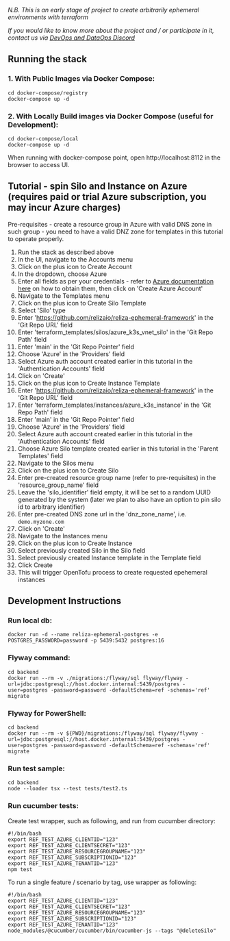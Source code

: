 *N.B. This is an early stage of project to create arbitrarily ephemeral environments with terraform*

*If you would like to know more about the project and / or participate in it, contact us via [DevOps and DataOps Discord](https://devopscommunity.org)*

## Running the stack

### 1. With Public Images via Docker Compose:

```
cd docker-compose/registry
docker-compose up -d
```

### 2. With Locally Build images via Docker Compose (useful for Development):
```
cd docker-compose/local
docker-compose up -d
```

When running with docker-compose point, open http://localhost:8112 in the browser to access UI.

## Tutorial - spin Silo and Instance on Azure (requires paid or trial Azure subscription, you may incur Azure charges)
Pre-requisites - create a resource group in Azure with valid DNS zone in such group - you need to have a valid DNZ zone for templates in this tutorial to operate properly.

1. Run the stack as described above
2. In the UI, navigate to the Accounts menu
3. Click on the plus icon to Create Account
4. In the dropdown, choose Azure
5. Enter all fields as per your credentials - refer to [Azure documentation here](https://learn.microsoft.com/en-us/azure/developer/terraform/authenticate-to-azure) on how to obtain them, then click on 'Create Azure Account'
6. Navigate to the Templates menu
7. Click on the plus icon to Create Silo Template
8. Select 'Silo' type
9. Enter 'https://github.com/relizaio/reliza-ephemeral-framework' in the 'Git Repo URL' field
10. Enter 'terraform_templates/silos/azure_k3s_vnet_silo' in the 'Git Repo Path' field
11. Enter 'main' in the 'Git Repo Pointer' field
12. Choose 'Azure' in the 'Providers' field
13. Select Azure auth account created earlier in this tutorial in the 'Authentication Accounts' field
14. Click on 'Create'
15. Click on the plus icon to Create Instance Template
16. Enter 'https://github.com/relizaio/reliza-ephemeral-framework' in the 'Git Repo URL' field
17. Enter 'terraform_templates/instances/azure_k3s_instance' in the 'Git Repo Path' field
18. Enter 'main' in the 'Git Repo Pointer' field
19. Choose 'Azure' in the 'Providers' field
20. Select Azure auth account created earlier in this tutorial in the 'Authentication Accounts' field
21. Choose Azure Silo template created earlier in this tutorial in the 'Parent Templates' field
22. Navigate to the Silos menu
23. Click on the plus icon to Create Silo
24. Enter pre-created resource group name (refer to pre-requisites) in the 'resource_group_name' field
25. Leave the 'silo_identifier' field empty, it will be set to a random UUID generated by the system (later we plan to also have an option to pin silo id to arbitrary identifier)
26. Enter pre-created DNS zone url in the 'dnz_zone_name', i.e. `demo.myzone.com`
27. Click on 'Create'
28. Navigate to the Instances menu
29. Click on the plus icon to Create Instance
30. Select previously created Silo in the Silo field
31. Select previously created Instance template in the Template field
32. Click Create
33. This will trigger OpenTofu process to create requested epehemeral instances


## Development Instructions

### Run local db:

```
docker run -d --name reliza-ephemeral-postgres -e POSTGRES_PASSWORD=password -p 5439:5432 postgres:16
```

### Flyway command:

```
cd backend
docker run --rm -v ./migrations:/flyway/sql flyway/flyway -url=jdbc:postgresql://host.docker.internal:5439/postgres -user=postgres -password=password -defaultSchema=ref -schemas='ref' migrate
```

### Flyway for PowerShell:
```
cd backend
docker run --rm -v ${PWD}/migrations:/flyway/sql flyway/flyway -url=jdbc:postgresql://host.docker.internal:5439/postgres -user=postgres -password=password -defaultSchema=ref -schemas='ref' migrate
```

### Run test sample:

```
cd backend
node --loader tsx --test tests/test2.ts
```

### Run cucumber tests:
Create test wrapper, such as following, and run from cucumber directory:

```
#!/bin/bash
export REF_TEST_AZURE_CLIENTID="123"
export REF_TEST_AZURE_CLIENTSECRET="123"
export REF_TEST_AZURE_RESOURCEGROUPNAME="123"
export REF_TEST_AZURE_SUBSCRIPTIONID="123"
export REF_TEST_AZURE_TENANTID="123"
npm test
```

To run a single feature / scenario by tag, use wrapper as following:


```
#!/bin/bash
export REF_TEST_AZURE_CLIENTID="123"
export REF_TEST_AZURE_CLIENTSECRET="123"
export REF_TEST_AZURE_RESOURCEGROUPNAME="123"
export REF_TEST_AZURE_SUBSCRIPTIONID="123"
export REF_TEST_AZURE_TENANTID="123"
node_modules/@cucumber/cucumber/bin/cucumber-js --tags "@deleteSilo"
```